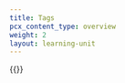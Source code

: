 ```yaml
---
title: Tags
pcx_content_type: overview
weight: 2
layout: learning-unit
---
```


{{<render file="access/_tags.md" productFolder="cloudflare-one">}}